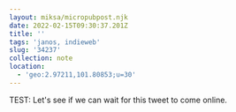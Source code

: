 ```yaml
---
layout: miksa/micropubpost.njk
date: 2022-02-15T09:30:37.201Z
title: ''
tags: 'janos, indieweb'
slug: '34237'
collection: note
location:
  - 'geo:2.97211,101.80853;u=30'
---
```

TEST: Let&#39;s see if we can wait for this tweet to come online.
